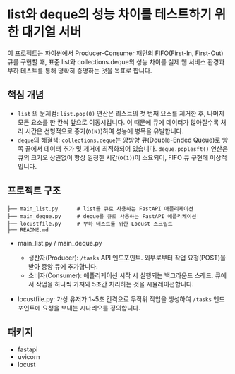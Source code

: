 # list와 deque의 성능 차이를 테스트하기 위한 대기열 서버

이 프로젝트는 파이썬에서 Producer-Consumer 패턴의 FIFO(First-In, First-Out) 큐를 구현할 때, 표준 list와 collections.deque의 성능 차이를 실제 웹 서비스 환경과 부하 테스트를 통해 명확히 증명하는 것을 목표로 합니다.

## 핵심 개념
- `list` 의 문제점: `list.pop(0)` 연산은 리스트의 첫 번째 요소를 제거한 후, 나머지 모든 요소를 한 칸씩 앞으로 이동시킵니다. 이 때문에 큐에 데이터가 많아질수록 처리 시간은 선형적으로 증가(`O(N)`)하여 성능에 병목을 유발합니다.
- `deque`의 해결책: `collections.deque`는 양방향 큐(Double-Ended Queue)로 양쪽 끝에서 데이터 추가 및 제거에 최적화되어 있습니다. `deque.poplesft()` 연산은 큐의 크기오 상관없이 항상 일정한 시간(`O(1)`)이 소요되어, FIFO 큐 구현에 이상적입니다.

## 프로젝트 구조
```
├── main_list.py      # list를 큐로 사용하는 FastAPI 애플리케이션
├── main_deque.py     # deque를 큐로 사용하는 FastAPI 애플리케이션
├── locustfile.py     # 부하 테스트를 위한 Locust 스크립트
├── README.md
```

- main_list.py / main_deque.py
    - 생산자(Producer): `/tasks` API 엔드포인트. 외부로부터 작업 요청(POST)을 받아 중앙 큐에 추가합니다.
    - 소비자(Consumer): 애플리케이션 시작 시 실행되는 백그라운드 스레드. 큐에서 작업을 하나씩 가져와 5초간 처리하는 것을 시뮬레이션합니다.

- locustfile.py: 가상 유저가 1~5초 간격으로 무작위 작업을 생성하여 `/tasks` 엔드포인트에 요청을 보내는 시나리오를 정의합니다.

## 패키지

- fastapi
- uvicorn
- locust


